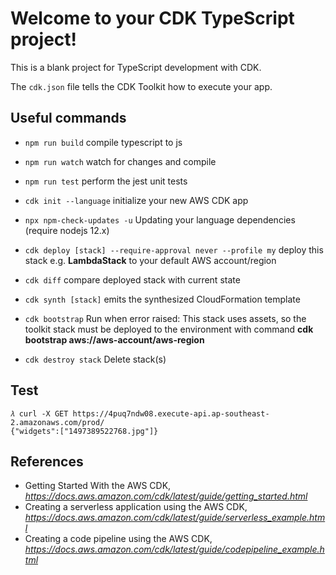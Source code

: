 # Welcome to your CDK TypeScript project!

This is a blank project for TypeScript development with CDK.

The `cdk.json` file tells the CDK Toolkit how to execute your app.

## Useful commands

 * `npm run build`                                            compile typescript to js
 * `npm run watch`                                            watch for changes and compile
 * `npm run test`                                             perform the jest unit tests

 * `cdk init --language`                                      initialize your new AWS CDK app

 * `npx npm-check-updates -u`                                 Updating your language dependencies (require nodejs 12.x)

 * `cdk deploy [stack] --require-approval never --profile my` deploy this stack e.g. **LambdaStack** to your default AWS account/region
 * `cdk diff`                                                 compare deployed stack with current state
 * `cdk synth [stack]`                                        emits the synthesized CloudFormation template
 * `cdk bootstrap`                                            Run when error raised: This stack uses assets, so the toolkit stack must be deployed to the environment with command **cdk bootstrap aws://aws-account/aws-region**
 * `cdk destroy stack`                                        Delete stack(s)

## Test

```
𝜆 curl -X GET https://4puq7ndw08.execute-api.ap-southeast-2.amazonaws.com/prod/
{"widgets":["1497389522768.jpg"]}
```

References
----------

- Getting Started With the AWS CDK, _https://docs.aws.amazon.com/cdk/latest/guide/getting_started.html_
- Creating a serverless application using the AWS CDK, _https://docs.aws.amazon.com/cdk/latest/guide/serverless_example.html_
- Creating a code pipeline using the AWS CDK, _https://docs.aws.amazon.com/cdk/latest/guide/codepipeline_example.html_